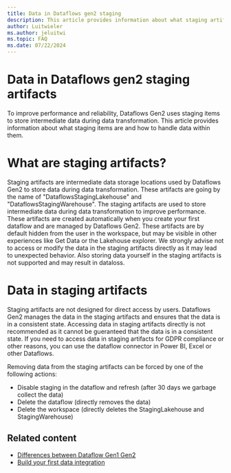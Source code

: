 ```yaml
---
title: Data in Dataflows gen2 staging 
description: This article provides information about what staging artifacts are and how to access data wihtin them.
author: Luitwieler
ms.author: jeluitwi
ms.topic: FAQ
ms.date: 07/22/2024
---
```


# Data in Dataflows gen2 staging artifacts

To improve performance and reliability, Dataflows Gen2 uses staging items to store intermediate data during data transformation. This article provides information about what staging items are and how to handle data within them.

# What are staging artifacts?

Staging artifacts are intermediate data storage locations used by Dataflows Gen2 to store data during data transformation. These artifacts are going by the name of "DataflowsStagingLakehouse" and "DataflowsStagingWarehouse". The staging artifacts are used to store intermediate data during data transformation to improve performance. These artifacts are created automatically when you create your first dataflow and are managed by Dataflows Gen2. These artifacts are by default hidden from the user in the workspace, but may be visible in other experiences like Get Data or the Lakehouse explorer. We strongly advise not to access or modify the data in the staging artifacts directly as it may lead to unexpected behavior. Also storing data yourself in the staging artifacts is not supported and may result in dataloss.

# Data in staging artifacts

Staging artifacts are not designed for direct access by users. Dataflows Gen2 manages the data in the staging artifacts and ensures that the data is in a consistent state. Accessing data in staging artifacts directly is not recommended as it cannot be gueranteed that the data is in a consistent state. If you need to access data in staging artifacts for GDPR compliance or other reasons, you can use the dataflow connector in Power BI, Excel or other Dataflows.

Removing data from the staging artifacts can be forced by one of the following actions:

- Disable staging in the dataflow and refresh (after 30 days we garbage collect the data)
- Delete the dataflow (directly removes the data)
- Delete the workspace (directly deletes the StagingLakehouse and StagingWarehouse)

## Related content

- [Differences between Dataflow Gen1 Gen2](dataflows-gen2-overview.md)
- [Build your first data integration](transform-data.md)
